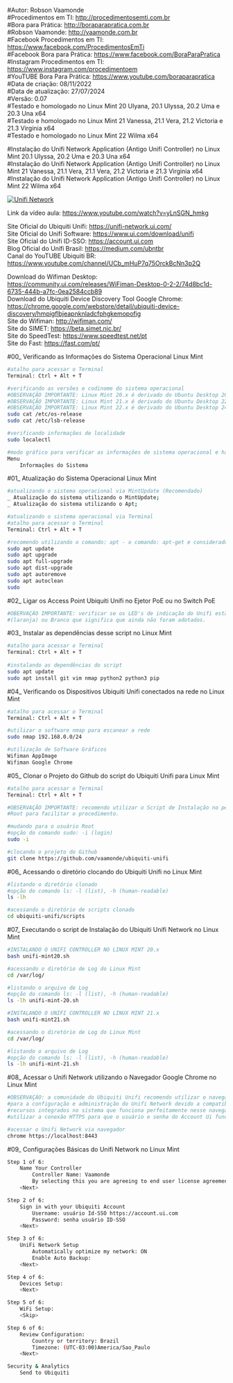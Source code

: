 #Autor: Robson Vaamonde<br>
#Procedimentos em TI: http://procedimentosemti.com.br<br>
#Bora para Prática: http://boraparapratica.com.br<br>
#Robson Vaamonde: http://vaamonde.com.br<br>
#Facebook Procedimentos em TI: https://www.facebook.com/ProcedimentosEmTi<br>
#Facebook Bora para Prática: https://www.facebook.com/BoraParaPratica<br>
#Instagram Procedimentos em TI: https://www.instagram.com/procedimentoem<br>
#YouTUBE Bora Para Prática: https://www.youtube.com/boraparapratica<br>
#Data de criação: 08/11/2022<br>
#Data de atualização: 27/07/2024<br>
#Versão: 0.07<br>
#Testado e homologado no Linux Mint 20 Ulyana, 20.1 Ulyssa, 20.2 Uma e 20.3 Una x64<br>
#Testado e homologado no Linux Mint 21 Vanessa, 21.1 Vera, 21.2 Victoria e 21.3 Virginia x64<br>
#Testado e homologado no Linux Mint 22 Wilma x64<br>

#Instalação do Unifi Network Application (Antigo Unifi Controller) no Linux Mint 20.1 Ulyssa, 20.2 Uma e 20.3 Una x64<br>
#Instalação do Unifi Network Application (Antigo Unifi Controller) no Linux Mint 21 Vanessa, 21.1 Vera, 21.1 Vera, 21.2 Victoria e 21.3 Virginia x64<br>
#Instalação do Unifi Network Application (Antigo Unifi Controller) no Linux Mint 22 Wilma x64<br>

[![Unifi Network](http://img.youtube.com/vi/yLnSGN_hmkg/0.jpg)](https://www.youtube.com/watch?v=yLnSGN_hmkg "Unifi Network")

Link da vídeo aula: https://www.youtube.com/watch?v=yLnSGN_hmkg

Site Oficial do Ubiquiti Unifi: https://unifi-network.ui.com/<br>
Site Oficial do Unifi Software: https://www.ui.com/download/unifi<br>
Site Oficial do Unifi ID-SSO: https://account.ui.com<br>
Blog Oficial do Unifi Brasil: https://medium.com/ubntbr<br>
Canal do YouTUBE Ubiquiti BR: https://www.youtube.com/channel/UCb_mHuP7q75OrckBcNn3p2Q

Download do Wifiman Desktop: https://community.ui.com/releases/WiFiman-Desktop-0-2-2/74d8bc1d-6735-444b-a7fc-0ea2584ccb89<br>
Download do Ubiquiti Device Discovery Tool Google Chrome: https://chrome.google.com/webstore/detail/ubiquiti-device-discovery/hmpigflbjeapnknladcfphgkemopofig<br>
Site do Wifiman: http://wifiman.com/<br>
Site do SIMET: https://beta.simet.nic.br/<br>
Site do SpeedTest: https://www.speedtest.net/pt<br>
Site do Fast: https://fast.com/pt/

#00_ Verificando as Informações do Sistema Operacional Linux Mint<br>
```bash
#atalho para acessar o Terminal
Terminal: Ctrl + Alt + T

#verificando as versões e codinome do sistema operacional
#OBSERVAÇÃO IMPORTANTE: Linux Mint 20.x é derivado do Ubuntu Desktop 20.04.x Focal Fossa
#OBSERVAÇÃO IMPORTANTE: Linux Mint 21.x é derivado do Ubuntu Desktop 22.04.x Jammy Jellyfish
#OBSERVAÇÃO IMPORTANTE: Linux Mint 22.x é derivado do Ubuntu Desktop 24.04.x Noble Numbat
sudo cat /etc/os-release
sudo cat /etc/lsb-release

#verificando informações de localidade
sudo localectl

#modo gráfico para verificar as informações de sistema operacional e hardware
Menu
	Informações do Sistema
```

#01_ Atualização do Sistema Operacional Linux Mint<br>
```bash
#atualizando o sistema operacional via MintUpdate (Recomendado)
_ Atualização do sistema utilizando o MintUpdate;
_ Atualização do sistema utilizando o Apt;

#atualizando o sistema operacional via Terminal
#atalho para acessar o Terminal
Terminal: Ctrl + Alt + T

#recomendo utilizando o comando: apt - o comando: apt-get e considerado obsoleto
sudo apt update
sudo apt upgrade
sudo apt full-upgrade
sudo apt dist-upgrade
sudo apt autoremove
sudo apt autoclean
sudo
```

#02_ Ligar os Access Point Ubiquiti Unifi no Ejetor PoE ou no Switch PoE<br>
```bash
#OBERVAÇÃO IMPORTANTE: verificar se os LED's de indicação do Unifi estão na cor: Ambar 
#(laranja) ou Branco que significa que ainda não foram adotados.
```

#03_ Instalar as dependências desse script no Linux Mint<br>
```bash
#atalho para acessar o Terminal
Terminal: Ctrl + Alt + T
	
#instalando as dependências do script
sudo apt update
sudo apt install git vim nmap python2 python3 pip
```

#04_ Verificando os Dispositivos Ubiquiti Unifi conectados na rede no Linux Mint<br>
```bash
#atalho para acessar o Terminal
Terminal: Ctrl + Alt + T

#utilizar o software nmap para escanear a rede
sudo nmap 192.168.0.0/24

#utilização de Software Gráficos
Wifiman AppImage
Wifiman Google Chrome
```

#05_ Clonar o Projeto do Github do script do Ubiquiti Unifi para Linux Mint<br>
```bash
#atalho para acessar o Terminal
Terminal: Ctrl + Alt + T

#OBSERVAÇÃO IMPORTANTE: recomendo utilizar o Script de Instalação no perfil do usuário
#Root para facilitar o procedimento.

#mudando para o usuário Root	
#opção do comando sudo: -i (login)
sudo -i

#clocando o projeto do Github
git clone https://github.com/vaamonde/ubiquiti-unifi
```

#06_ Acessando o diretório clocando do Ubiquiti Unifi no Linux Mint<br>
```bash
#listando o diretório clonado
#opção do comando ls: -l (list), -h (human-readable)
ls -lh

#acessando o diretório de scripts clonado
cd ubiquiti-unifi/scripts
```

#07_ Executando o script de Instalação do Ubiquiti Unifi Network no Linux Mint<br>
```bash
#INSTALANDO O UNIFI CONTROLLER NO LINUX MINT 20.x
bash unifi-mint20.sh

#acessando o diretório de Log do Linux Mint
cd /var/log/

#listando o arquivo de Log
#opção do comando ls: -l (list), -h (human-readable)
ls -lh unifi-mint-20.sh

#INSTALANDO O UNIFI CONTROLLER NO LINUX MINT 21.x
bash unifi-mint21.sh

#acessando o diretório de Log do Linux Mint
cd /var/log/

#listando o arquivo de Log
#opção do comando ls: -l (list), -h (human-readable)
ls -lh unifi-mint-21.sh
```

#08_ Acessar o Unifi Network utilizando o Navegador Google Chrome no Linux Mint<br>
```bash
#OBSERVAÇÃO: a comunidade do Ubiquiti Unifi recomendo utilizar o navegador Google Chrome
#para a configuração e administração do Unifi Network devido a compatibilidade do Java e
#recursos integrados no sistema que funciona perfeitamente nesse navegador, é recomendado
#utilizar a conexão HTTPS para que o usuário e senha do Account Ui funcione corretamente.

#acessar o Unifi Network via navegador
chrome https://localhost:8443
```

#09_ Configurações Básicas do Unifi Network no Linux Mint<br>
```bash
Step 1 of 6:
	Name Your Controller
		Controller Name: Vaamonde
		By selecting this you are agreeing to end user license agreement and the terms of service: ON 
	<Next>

Step 2 of 6:
	Sign in with your Ubiquiti Account
		Username: usuário Id-SSO https://account.ui.com
		Password: senha usuário ID-SSO 
	<Next>

Step 3 of 6:
	UniFi Network Setup
		Automatically optimize my network: ON
		Enable Auto Backup: 
	<Next>

Step 4 of 6:
	Devices Setup: 
	<Next>

Step 5 of 6:
	WiFi Setup: 
	<Skip>

Step 6 of 6:
	Review Configuration:
		Country or territory: Brazil
		Timezone: (UTC-03:00)America/Sao_Paulo 
	<Next>

Security & Analytics
	Send to Ubiquiti
```